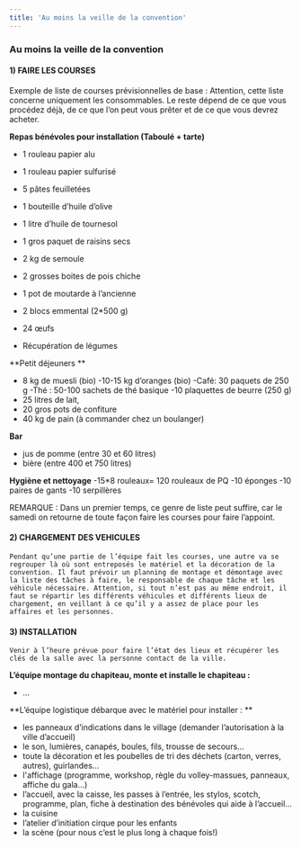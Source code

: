```yaml
---
title: 'Au moins la veille de la convention'
---
```


### Au moins la veille de la convention

#### 1)	FAIRE LES COURSES 

Exemple de liste de courses prévisionnelles de base : 
Attention, cette liste concerne uniquement les consommables. Le reste dépend de ce que vous procédez déjà, de ce que l’on peut vous prêter et de ce que vous devrez acheter.

**Repas bénévoles pour installation (Taboulé + tarte)**
- 1 rouleau papier alu
- 1 rouleau papier sulfurisé 
- 5 pâtes feuilletées
- 1 bouteille d’huile d’olive
- 1 litre d’huile de tournesol
- 1 gros paquet de raisins secs 
- 2 kg de semoule
- 2 grosses boites de pois chiche
- 1 pot de moutarde à l’ancienne 
- 2 blocs emmental (2*500 g) 
- 24 œufs

- Récupération de légumes

**Petit déjeuners **  
- 8 kg de muesli (bio)
-10-15 kg d’oranges (bio)
-Café: 30 paquets de 250 g
-Thé : 50-100 sachets de thé basique 
-10 plaquettes de beurre (250 g)
- 25 litres de lait, 
- 20 gros pots de confiture
- 40 kg de pain (à commander chez un boulanger)

**Bar**
- jus de pomme (entre 30 et 60 litres) 
- bière (entre 400 et 750 litres) 

**Hygiène et nettoyage**
-15*8 rouleaux= 120 rouleaux de PQ
-10 éponges 
-10 paires de gants 
-10 serpillères

REMARQUE : Dans un premier temps, ce genre de liste peut suffire, car le samedi on retourne de toute façon faire les courses pour faire l’appoint.

#### 2)	CHARGEMENT DES VEHICULES

	Pendant qu’une partie de l’équipe fait les courses, une autre va se regrouper là où sont entreposés le matériel et la décoration de la convention. Il faut prévoir un planning de montage et démontage avec la liste des tâches à faire, le responsable de chaque tâche et les véhicule nécessaire. Attention, si tout n’est pas au même endroit, il faut se répartir les différents véhicules et différents lieux de chargement, en veillant à ce qu’il y a assez de place pour les affaires et les personnes.

#### 3)	INSTALLATION

	Venir à l’heure prévue pour faire l’état des lieux et récupérer les clés de la salle avec la personne contact de la ville.

**L’équipe montage du chapiteau, monte et installe le chapiteau :**
-	…
	

**L’équipe logistique débarque avec le matériel pour installer :  **
-   les panneaux d’indications dans le village (demander l’autorisation à la ville d’accueil)
- 	le son, lumières, canapés, boules, fils, trousse de secours…
- 	toute la décoration et les poubelles de tri des déchets (carton, verres, autres), guirlandes…
- 	l'affichage (programme, workshop, règle du volley-massues, panneaux, affiche du gala...)
- 	l’accueil, avec la caisse, les passes à l’entrée, les stylos, scotch, programme, plan, fiche à destination des bénévoles qui aide à l’accueil…
- 	la cuisine
- 	l’atelier d’initiation cirque pour les enfants
-	la scène (pour nous c’est le plus long à chaque fois!)



